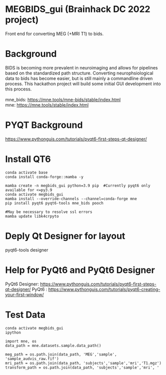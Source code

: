 # MEGBIDS_gui (Brainhack DC 2022 project)
Front end for converting MEG (+MRI T1) to bids.

# Background 
BIDS is becoming more prevalent in neuroimaging and allows for pipelines based on the standardized path structure.  Converting neurophsiological data to bids has become easier, but is still mainly a commandline driven process.  This hackathon project will build some initial GUI development into this process. <br><br>
mne_bids: https://mne.tools/mne-bids/stable/index.html <br>
mne: https://mne.tools/stable/index.html <br>

# PYQT Background
https://www.pythonguis.com/tutorials/pyqt6-first-steps-qt-designer/

# Install QT6  
```
conda activate base
conda install conda-forge::mamba -y 

mamba create -n megbids_gui python=3.9 pip  #Currently pyqt6 only available for <=py3.9
conda activate megbids_gui
mamba install --override-channels --channel=conda-forge mne
pip install pyqt6 pyqt6-tools mne_bids pooch

#May be necessary to resolve ssl errors
mamba update libk4crpyto  
```

# Deply Qt Designer for layout
pyqt6-tools designer 

# Help for PyQt6 and PyQt6 Designer
PyQt6 Designer: https://www.pythonguis.com/tutorials/pyqt6-first-steps-qt-designer/
PyQt6 : https://www.pythonguis.com/tutorials/pyqt6-creating-your-first-window/


# Test Data
```
conda activate megbids_gui
ipython
```
```
import mne, os
data_path = mne.datasets.sample.data_path()

meg_path = os.path.join(data_path, 'MEG','sample', 'sample_audvis_raw.fif')
mri_path = os.path.join(data_path, 'subjects','sample','mri','T1.mgz')
transform_path = os.path.join(data_path, 'subjects','sample','mri', '
```


